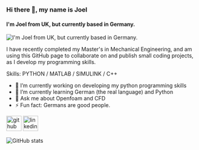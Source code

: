 ### Hi there 👋, my name is Joel
#### I'm Joel from UK, but currently based in Germany.
![I'm Joel from UK, but currently based in Germany.](https://twitter.com/jjw2237/header_photo)

I have recently completed my Master's in Mechanical Engineering, and am using this GitHub page to collaborate on and publish small coding projects, as I develop my programming skills.  

Skills: PYTHON / MATLAB / SIMULINK / C++

- 🔭 I’m currently working on developing my python programming skills 
- 🌱 I’m currently learning German (the real language) and Python 
- 💬 Ask me about Openfoam and CFD 
- ⚡ Fun fact: Germans are good people.  


[<img src='https://cdn.jsdelivr.net/npm/simple-icons@3.0.1/icons/github.svg' alt='github' height='40'>](https://github.com/JoelWright24)  [<img src='https://cdn.jsdelivr.net/npm/simple-icons@3.0.1/icons/linkedin.svg' alt='linkedin' height='40'>](https://www.linkedin.com/in/https://www.linkedin.com/in/joel-wright-b34087107//)  

![GitHub stats](https://github-readme-stats.vercel.app/api?username=JoelWright24&show_icons=true)  


<!--
**JoelWright24/JoelWright24** is a ✨ _special_ ✨ repository because its `README.md` (this file) appears on your GitHub profile.

Here are some ideas to get you started:

- 🔭 I’m currently working on ...
- 🌱 I’m currently learning ...
- 👯 I’m looking to collaborate on ...
- 🤔 I’m looking for help with ...
- 💬 Ask me about ...
- 📫 How to reach me: ...
- 😄 Pronouns: ...
- ⚡ Fun fact: ...
-->
